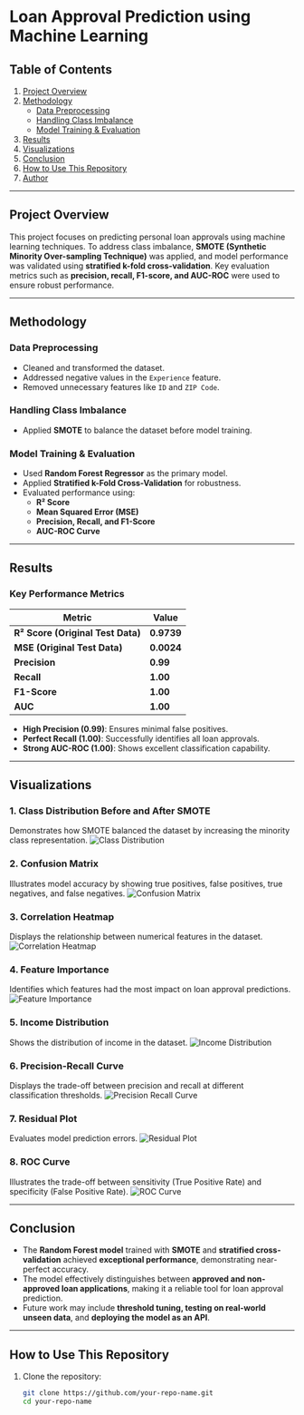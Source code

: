 # **Loan Approval Prediction using Machine Learning**

## **Table of Contents**
1. [Project Overview](#project-overview)
2. [Methodology](#methodology)
   - [Data Preprocessing](#data-preprocessing)
   - [Handling Class Imbalance](#handling-class-imbalance)
   - [Model Training & Evaluation](#model-training--evaluation)
3. [Results](#results)
4. [Visualizations](#visualizations)
5. [Conclusion](#conclusion)
6. [How to Use This Repository](#how-to-use-this-repository)
7. [Author](#author)

---

## **Project Overview**
This project focuses on predicting personal loan approvals using machine learning techniques. To address class imbalance, **SMOTE (Synthetic Minority Over-sampling Technique)** was applied, and model performance was validated using **stratified k-fold cross-validation**. Key evaluation metrics such as **precision, recall, F1-score, and AUC-ROC** were used to ensure robust performance.

---

## **Methodology**

### **Data Preprocessing**
- Cleaned and transformed the dataset.
- Addressed negative values in the `Experience` feature.
- Removed unnecessary features like `ID` and `ZIP Code`.

### **Handling Class Imbalance**
- Applied **SMOTE** to balance the dataset before model training.

### **Model Training & Evaluation**
- Used **Random Forest Regressor** as the primary model.
- Applied **Stratified k-Fold Cross-Validation** for robustness.
- Evaluated performance using:
  - **R² Score**
  - **Mean Squared Error (MSE)**
  - **Precision, Recall, and F1-Score**
  - **AUC-ROC Curve**

---

## **Results**
### **Key Performance Metrics**
| Metric        | Value  |
|--------------|--------|
| **R² Score (Original Test Data)** | **0.9739** |
| **MSE (Original Test Data)**      | **0.0024** |
| **Precision**                     | **0.99**   |
| **Recall**                         | **1.00**   |
| **F1-Score**                       | **1.00**   |
| **AUC**                            | **1.00**   |

- **High Precision (0.99)**: Ensures minimal false positives.
- **Perfect Recall (1.00)**: Successfully identifies all loan approvals.
- **Strong AUC-ROC (1.00)**: Shows excellent classification capability.

---

## **Visualizations**
### **1. Class Distribution Before and After SMOTE**
Demonstrates how SMOTE balanced the dataset by increasing the minority class representation.
![Class Distribution](./Class%20Dist.%20Before%20and%20After%20SMOTE.png)

### **2. Confusion Matrix**
Illustrates model accuracy by showing true positives, false positives, true negatives, and false negatives.
![Confusion Matrix](./Confusion%20Matrix.png)

### **3. Correlation Heatmap**
Displays the relationship between numerical features in the dataset.
![Correlation Heatmap](./Correlation%20Heatmap.png)

### **4. Feature Importance**
Identifies which features had the most impact on loan approval predictions.
![Feature Importance](./Feature%20Importance.png)

### **5. Income Distribution**
Shows the distribution of income in the dataset.
![Income Distribution](./Income%20Distribution.png)

### **6. Precision-Recall Curve**
Displays the trade-off between precision and recall at different classification thresholds.
![Precision Recall Curve](./Precision%20Recall%20Curve.png)

### **7. Residual Plot**
Evaluates model prediction errors.
![Residual Plot](./Residual%20Plot.png)

### **8. ROC Curve**
Illustrates the trade-off between sensitivity (True Positive Rate) and specificity (False Positive Rate).
![ROC Curve](./ROC%20Curve.png)

---

## **Conclusion**
- The **Random Forest model** trained with **SMOTE** and **stratified cross-validation** achieved **exceptional performance**, demonstrating near-perfect accuracy.
- The model effectively distinguishes between **approved and non-approved loan applications**, making it a reliable tool for loan approval prediction.
- Future work may include **threshold tuning, testing on real-world unseen data**, and **deploying the model as an API**.

---

## **How to Use This Repository**
1. Clone the repository:
   ```bash
   git clone https://github.com/your-repo-name.git
   cd your-repo-name

